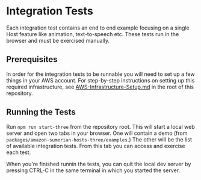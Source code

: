 # Integration Tests

Each integration test contains an end to end example focusing on a single Host feature like animation, text-to-speech etc. These tests run in the browser and must be exercised manually.

## Prerequisites

In order for the integration tests to be runnable you will need to set up a few things in your AWS account. For step-by-step instructions on setting up this required infrastructure, see [AWS-Infrastructure-Setup.md](../../../../AWS-Infrastructure-Setup.md) in the root of this repository.

## Running the Tests

Run `npm run start-three` from the repository root. This will start a local web server and open two tabs in your browser. One will contain a demo (from `packages/amazon-sumerian-hosts-three/examples`.) The other will be the list of available integration tests. From this tab you can access and exercise each test.

When you're finished runnin the tests, you can quit the local dev server by pressing CTRL-C in the same terminal in which you started the server.

